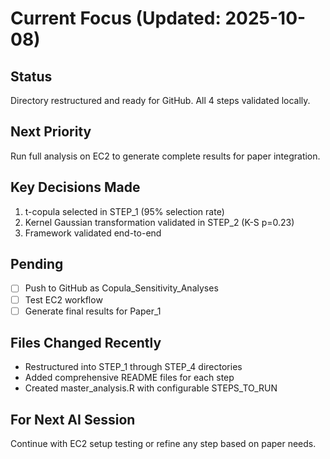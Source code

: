 # Current Focus (Updated: 2025-10-08)

## Status
Directory restructured and ready for GitHub. All 4 steps validated locally.

## Next Priority
Run full analysis on EC2 to generate complete results for paper integration.

## Key Decisions Made
1. t-copula selected in STEP_1 (95% selection rate)
2. Kernel Gaussian transformation validated in STEP_2 (K-S p=0.23)
3. Framework validated end-to-end

## Pending
- [ ] Push to GitHub as Copula_Sensitivity_Analyses
- [ ] Test EC2 workflow
- [ ] Generate final results for Paper_1

## Files Changed Recently
- Restructured into STEP_1 through STEP_4 directories
- Added comprehensive README files for each step
- Created master_analysis.R with configurable STEPS_TO_RUN

## For Next AI Session
Continue with EC2 setup testing or refine any step based on paper needs.
